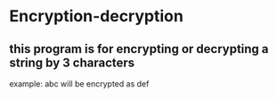 # Encryption-decryption
## this program is for encrypting or decrypting a string by 3 characters 
example: abc will be encrypted as def

